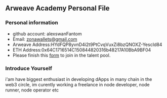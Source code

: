 ## Arweave Academy Personal File

### Personal information

- github account: alexswanFantom
- Email: zonawallets@gmail.com
- Arweave Address:HYdFQP8yvnD4i2t9PtCvqVuxZi8bzQNOXZ-YescId84
- ETH Address:0x64C1716514C150844820316b48217A10BbA9BF04
- Please finish this [form](https://docs.google.com/forms/d/e/1FAIpQLSfWA5fIIcBgmRppm3jNz5vmf9Mai_QMVil-2pO4r7YKn_Zhtw/viewform?usp=sf_link) to join in the talent pool.

### Introduce Yourself

i'am have biggest enthusiast in developing dApps in many chain in the web3 circle, im curently working a freelance in node developer, node runner, node operator etc

